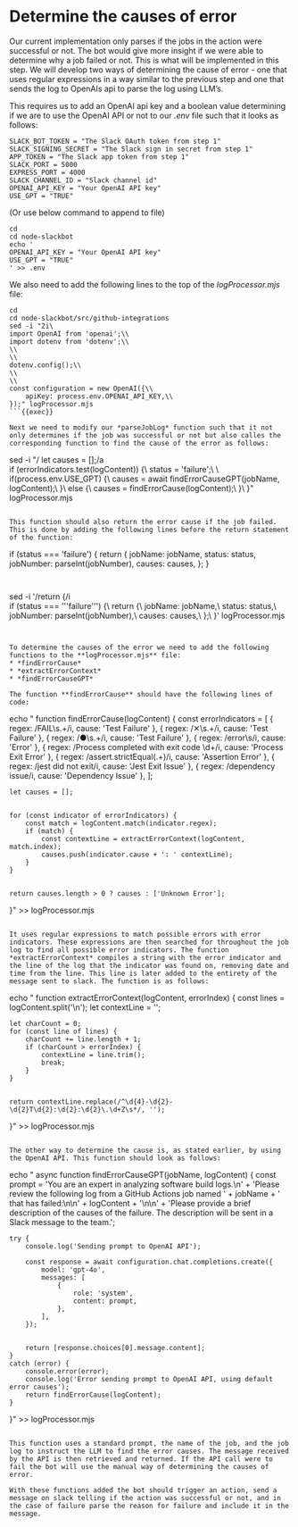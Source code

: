 # Determine the causes of error
Our current implementation only parses if the jobs in the action were successful or not. The bot would give more insight if we were able to determine why a job failed or not. This is what will be implemented in this step. We will develop two ways of determining the cause of error - one that uses regular expressions in a way similar to the previous step and one that sends the log to OpenAIs api to parse the log using LLM’s. 

This requires us to add an OpenAI api key and a boolean value determining if we are to use the OpenAI API or not to our *.env* file such that it looks as follows:

```
SLACK_BOT_TOKEN = "The Slack OAuth token from step 1"
SLACK_SIGNING_SECRET = "The Slack sign in secret from step 1"
APP_TOKEN = "The Slack app token from step 1"
SLACK_PORT = 5000
EXPRESS_PORT = 4000
SLACK_CHANNEL_ID = "Slack channel id"
OPENAI_API_KEY = "Your OpenAI API key"
USE_GPT = "TRUE"
```

(Or use below command to append to file)
```
cd
cd node-slackbot
echo '
OPENAI_API_KEY = "Your OpenAI API key"
USE_GPT = "TRUE"
' >> .env
```

We also need to add the following lines to the top of the *logProcessor.mjs* file:

```
cd
cd node-slackbot/src/github-integrations
sed -i "2i\
import OpenAI from 'openai';\\
import dotenv from 'dotenv';\\
\\
\\
dotenv.config();\\
\\
\\
const configuration = new OpenAI({\\
    apiKey: process.env.OPENAI_API_KEY,\\
});" logProcessor.mjs
```{{exec}}

Next we need to modify our *parseJobLog* function such that it not only determines if the job was successful or not but also calles the corresponding function to find the cause of the error as follows: 

```
sed -i "/    let causes = [];/a\
if (errorIndicators.test(logContent)) {\\
    status = 'failure';\\
\\
    if(process.env.USE_GPT) {\\
        causes = await findErrorCauseGPT(jobName, logContent);\\
    }\\
    else {\\
        causes = findErrorCause(logContent);\\
    }\\
}" logProcessor.mjs
```{{exec}}

This function should also return the error cause if the job failed. This is done by adding the following lines before the return statement of the function:

```
if (status === 'failure') {
    return {
        jobName: jobName,
        status: status,
        jobNumber: parseInt(jobNumber),
        causes: causes,
    };
}
``` 
 
```
sed -i '/return {/i\
    if (status === '\''failure'\'') {\\
        return {\\
            jobName: jobName,\\
            status: status,\\
            jobNumber: parseInt(jobNumber),\\
            causes: causes,\\
        };\\
    }' logProcessor.mjs
```{{exec}} 


To determine the causes of the error we need to add the following functions to the **logProcessor.mjs** file:
* *findErrorCause*
* *extractErrorContext*
* *findErrorCauseGPT*

The function **findErrorCause** should have the following lines of code:
```
echo "
function findErrorCause(logContent) {
    const errorIndicators = [
        { regex: /FAIL\s.+/i, cause: 'Test Failure' },
        { regex: /✕\s.+/i, cause: 'Test Failure' },
        { regex: /●\s.+/i, cause: 'Test Failure' },
        { regex: /error\s/i, cause: 'Error' },
        { regex: /Process completed with exit code \d+/i, cause: 'Process Exit Error' },
        { regex: /assert.strictEqual\(.+\)/i, cause: 'Assertion Error' },
        { regex: /jest did not exit/i, cause: 'Jest Exit Issue' },
        { regex: /dependency issue/i, cause: 'Dependency Issue' },
    ];


    let causes = [];


    for (const indicator of errorIndicators) {
        const match = logContent.match(indicator.regex);
        if (match) {
            const contextLine = extractErrorContext(logContent, match.index);
            causes.push(indicator.cause + ': ' contextLine);
        }
    }


    return causes.length > 0 ? causes : ['Unknown Error'];
}" >> logProcessor.mjs
``` 

It uses regular expressions to match possible errors with error indicators. These expressions are then searched for throughout the job log to find all possible error indicators. The function *extractErrorContext* compiles a string with the error indicator and the line of the log that the indicator was found on, removing date and time from the line. This line is later added to the entirety of the message sent to slack. The function is as follows:

```
echo "
function extractErrorContext(logContent, errorIndex) {
    const lines = logContent.split('\n');
    let contextLine = '';


    let charCount = 0;
    for (const line of lines) {
        charCount += line.length + 1;
        if (charCount > errorIndex) {
            contextLine = line.trim();
            break;
        }
    }


    return contextLine.replace(/^\d{4}-\d{2}-\d{2}T\d{2}:\d{2}:\d{2}\.\d+Z\s*/, '');
}" >> logProcessor.mjs
```

The other way to determine the cause is, as stated earlier, by using the OpenAI API. This function should look as follows:

```
echo "
async function findErrorCauseGPT(jobName, logContent) {
    const prompt = 'You are an expert in analyzing software build logs.\n' +
    'Please review the following log from a GitHub Actions job named ' + jobName + ' that has failed:\n\n' +
    logContent + '\n\n' +
    'Please provide a brief description of the causes of the failure. The description will be sent in a Slack message to the team.';

    try {
        console.log('Sending prompt to OpenAI API');
       
        const response = await configuration.chat.completions.create({
            model: 'gpt-4o',
            messages: [
                {
                    role: 'system',
                    content: prompt,
                },
            ],
        });


        return [response.choices[0].message.content];
    }
    catch (error) {
        console.error(error);
        console.log('Error sending prompt to OpenAI API, using default error causes');
        return findErrorCause(logContent);
    }
}" >> logProcessor.mjs
```

This function uses a standard prompt, the name of the job, and the job log to instruct the LLM to find the error causes. The message received by the API is then retrieved and returned. If the API call were to fail the bot will use the manual way of determining the causes of error.

With these functions added the bot should trigger an action, send a message on slack telling if the action was successful or not, and in the case of failure parse the reason for failure and include it in the message.
